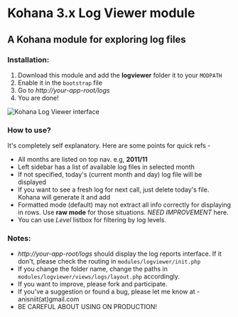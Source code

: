 # Kohana 3.x Log Viewer module
## A Kohana module for exploring log files

### Installation:

1. Download this module and add the **logviewer** folder it to your `MODPATH`
2. Enable it in the `bootstrap` file
3. Go to _http://your-app-root/logs_
4. You are done! 

![Kohana Log Viewer interface](http://ajaxray.com/files/log_formatted.png "Kohana Log Viewer interface")

### How to use?

It's completely self explanatory. Here are some points for quick refs - 

- All months are listed on top nav. e.g, **2011/11**
- Left sidebar has a list of available log files in selected month
- If not specified, today's (current month and day) log file will be displayed
- If you want to see a fresh log for next call, just delete today's file. Kohana will generate it and add 
- Formatted mode (default) may not extract all info correctly for displaying in rows. Use **raw mode** for those situations. _NEED IMPROVEMENT_ here. 
- You can use *Level* listbox for filtering by log levels.

### Notes:

- _http://your-app-root/logs_ should display the log reports interface. If it don't, please check the routing in `modules/logviewer/init.php` 
- If you change the folder name, change the paths in `modules/logviewer/views/logs/layout.php` accordingly.
- If you want to improve, please fork and participate. 
- If you've a suggestion or found a bug, please let me know at - anisniit(at)gmail.com
- BE CAREFUL ABOUT USING ON PRODUCTION!

